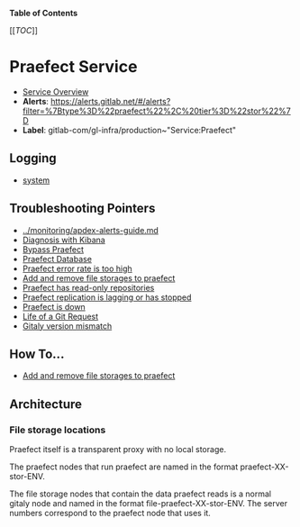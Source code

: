<!-- MARKER: do not edit this section directly. Edit services/service-catalog.yml then run scripts/generate-docs -->

**Table of Contents**

[[_TOC_]]

#  Praefect Service
* [Service Overview](https://dashboards.gitlab.net/d/praefect-main/praefect-overview)
* **Alerts**: https://alerts.gitlab.net/#/alerts?filter=%7Btype%3D%22praefect%22%2C%20tier%3D%22stor%22%7D
* **Label**: gitlab-com/gl-infra/production~"Service:Praefect"

## Logging

* [system](https://log.gprd.gitlab.net/goto/769b1e96dc189470332cd7005dd6f878)

## Troubleshooting Pointers

* [../monitoring/apdex-alerts-guide.md](../monitoring/apdex-alerts-guide.md)
* [Diagnosis with Kibana](../onboarding/kibana-diagnosis.md)
* [Bypass Praefect](praefect-bypass.md)
* [Praefect Database](praefect-database.md)
* [Praefect error rate is too high](praefect-error-rate.md)
* [Add and remove file storages to praefect](praefect-file-storages.md)
* [Praefect has read-only repositories](praefect-read-only.md)
* [Praefect replication is lagging or has stopped](praefect-replication.md)
* [Praefect is down](praefect-startup.md)
* [Life of a Git Request](../tutorials/overview_life_of_a_git_request.md)
* [Gitaly version mismatch](../version/gitaly-version-mismatch.md)
<!-- END_MARKER -->

## How To...

* [Add and remove file storages to praefect](praefect-file-storages.md)


<!-- ## Summary -->

## Architecture

### File storage locations

Praefect itself is a transparent proxy with no local storage. 

The praefect nodes that run praefect are named in the format praefect-XX-stor-ENV.

The file storage nodes that contain the data praefect reads is a normal gitaly node
and named in the format file-praefect-XX-stor-ENV. The server numbers correspond to the praefect node that uses it.

<!-- ## Performance -->

<!-- ## Scalability -->

<!-- ## Availability -->

<!-- ## Durability -->

<!-- ## Security/Compliance -->

<!-- ## Monitoring/Alerting -->

<!-- ## Links to further Documentation -->
